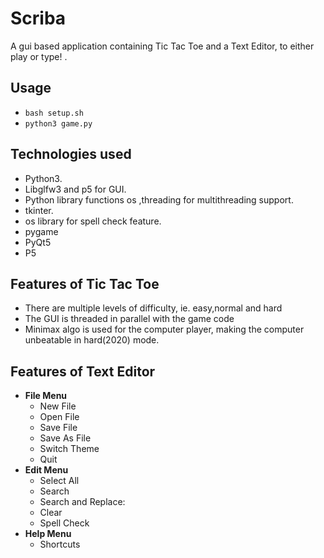 # Scriba
A gui based application containing Tic Tac Toe and a Text Editor, to either play or type! .

## Usage
- ```bash setup.sh```
- ```python3 game.py```

## Technologies used
- Python3.
- Libglfw3 and p5 for GUI.
- Python library functions os ,threading for multithreading support.
- tkinter.
- os library for spell check feature.
- pygame
- PyQt5
- P5

## Features of Tic Tac Toe
- There are multiple levels of difficulty, ie. easy,normal and hard
- The GUI is threaded in parallel with the game code
- Minimax algo is used for the computer player, making the computer unbeatable in hard(2020) mode.

## Features of Text Editor
- **File Menu**
    - New File
    - Open File
    - Save File
    - Save As File
    - Switch Theme
    - Quit
- **Edit Menu**
    - Select All
    - Search
    - Search and Replace:
    - Clear
    - Spell Check
- **Help Menu**
    - Shortcuts
    
